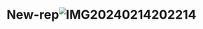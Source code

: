 # New-rep![IMG20240214202214](https://github.com/Kennyg8210/New-rep/assets/160260173/71203bd2-dc98-4bdc-8b2a-3cc4bb7abf59)
